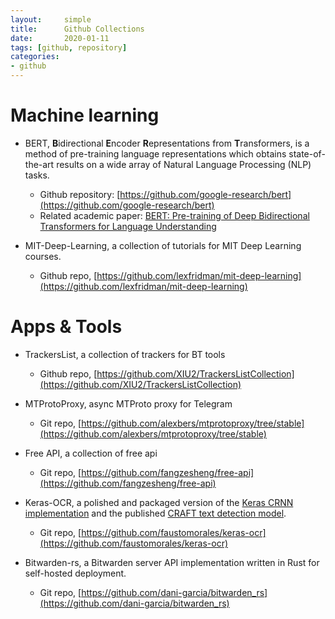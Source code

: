 ```yaml
---
layout:     simple
title:      Github Collections
date:       2020-01-11
tags: [github, repository]
categories: 
- github
---
```


# Machine learning 
- BERT, **B**idirectional **E**ncoder **R**epresentations from **T**ransformers, is a method of pre-training language representations which obtains state-of-the-art results on a wide array of Natural Language Processing (NLP) tasks. 
    * Github repository: [https://github.com/google-research/bert](https://github.com/google-research/bert) 
    * Related academic paper: [BERT: Pre-training of Deep Bidirectional Transformers for Language Understanding](https://arxiv.org/abs/1810.04805)

- MIT-Deep-Learning,  a collection of tutorials for MIT Deep Learning courses.
    * Github repo, [https://github.com/lexfridman/mit-deep-learning](https://github.com/lexfridman/mit-deep-learning)
    


# Apps & Tools
- TrackersList, a collection of trackers for BT tools
    * Github repo, [https://github.com/XIU2/TrackersListCollection](https://github.com/XIU2/TrackersListCollection)

- MTProtoProxy, async MTProto proxy for Telegram
    * Git repo, [https://github.com/alexbers/mtprotoproxy/tree/stable](https://github.com/alexbers/mtprotoproxy/tree/stable)

- Free API, a collection of free api 
    - Git repo, [https://github.com/fangzesheng/free-api](https://github.com/fangzesheng/free-api)

- Keras-OCR,  a polished and packaged version of the [Keras CRNN implementation](https://github.com/kurapan/CRNN) and the published [CRAFT text detection model](https://github.com/clovaai/CRAFT-pytorch).
    - Git repo, [https://github.com/faustomorales/keras-ocr](https://github.com/faustomorales/keras-ocr)

- Bitwarden-rs, a Bitwarden server API implementation written in Rust for self-hosted deployment.
    - Git repo, [https://github.com/dani-garcia/bitwarden_rs](https://github.com/dani-garcia/bitwarden_rs)

